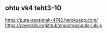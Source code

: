 ## ohtu vk4 teht3-10

https://pure-savannah-4742.herokuapp.com/
https://coveralls.io/github/snuarrow/uutis-lukija
